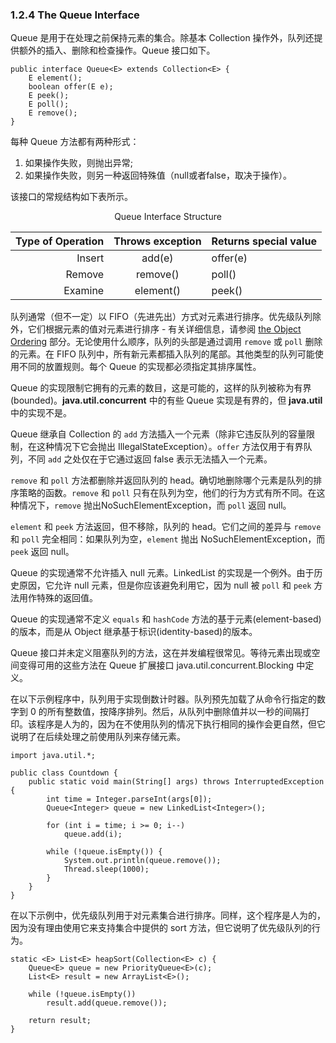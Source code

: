 ### 1.2.4 The Queue Interface
Queue 是用于在处理之前保持元素的集合。除基本 Collection 操作外，队列还提供额外的插入、删除和检查操作。Queue 接口如下。

```
public interface Queue<E> extends Collection<E> {
    E element();
    boolean offer(E e);
    E peek();
    E poll();
    E remove();
}
```

每种 Queue 方法都有两种形式：

1. 如果操作失败，则抛出异常;
2. 如果操作失败，则另一种返回特殊值（null或者false，取决于操作）。

该接口的常规结构如下表所示。

<center>Queue Interface Structure</center>

Type of Operation|Throws exception|Returns special value
-:|:-:|:-
Insert|add(e)|offer(e)
Remove|remove()|poll()
Examine|element()|peek()

队列通常（但不一定）以 FIFO（先进先出）方式对元素进行排序。优先级队列除外，它们根据元素的值对元素进行排序 - 有关详细信息，请参阅 [the Object Ordering]() 部分。无论使用什么顺序，队列的头部是通过调用 `remove` 或 `poll` 删除的元素。在 FIFO 队列中，所有新元素都插入队列的尾部。其他类型的队列可能使用不同的放置规则。每个 Queue 的实现都必须指定其排序属性。

Queue 的实现限制它拥有的元素的数目，这是可能的，这样的队列被称为有界(bounded)。**java.util.concurrent** 中的有些 Queue 实现是有界的，但 **java.util** 中的实现不是。

Queue 继承自 Collection 的 `add` 方法插入一个元素（除非它违反队列的容量限制，在这种情况下它会抛出 IllegalStateException）。`offer` 方法仅用于有界队列，不同 `add` 之处仅在于它通过返回 false 表示无法插入一个元素。

`remove` 和 `poll` 方法都删除并返回队列的 head。确切地删除哪个元素是队列的排序策略的函数。`remove` 和 `poll` 只有在队列为空，他们的行为方式有所不同。在这种情况下，`remove` 抛出NoSuchElementException，而 `poll` 返回 null。

`element` 和 `peek` 方法返回，但不移除，队列的 head。它们之间的差异与 `remove` 和 `poll` 完全相同：如果队列为空，`element` 抛出 NoSuchElementException，而 `peek` 返回 null。

Queue 的实现通常不允许插入 null 元素。LinkedList 的实现是一个例外。由于历史原因，它允许 null 元素，但是你应该避免利用它，因为 null 被 `poll` 和 `peek` 方法用作特殊的返回值。

Queue 的实现通常不定义 `equals` 和 `hashCode` 方法的基于元素(element-based)的版本，而是从 Object 继承基于标识(identity-based)的版本。

Queue 接口并未定义阻塞队列的方法，这在并发编程很常见。等待元素出现或空间变得可用的这些方法在 Queue 扩展接口 java.util.concurrent.Blocking 中定义。

在以下示例程序中，队列用于实现倒数计时器。队列预先加载了从命令行指定的数字到 0 的所有整数值，按降序排列。然后，从队列中删除值并以一秒的间隔打印。该程序是人为的，因为在不使用队列的情况下执行相同的操作会更自然，但它说明了在后续处理之前使用队列来存储元素。

```
import java.util.*;

public class Countdown {
    public static void main(String[] args) throws InterruptedException {
        int time = Integer.parseInt(args[0]);
        Queue<Integer> queue = new LinkedList<Integer>();

        for (int i = time; i >= 0; i--)
            queue.add(i);

        while (!queue.isEmpty()) {
            System.out.println(queue.remove());
            Thread.sleep(1000);
        }
    }
}
```

在以下示例中，优先级队列用于对元素集合进行排序。同样，这个程序是人为的，因为没有理由使用它来支持集合中提供的 sort 方法，但它说明了优先级队列的行为。

```
static <E> List<E> heapSort(Collection<E> c) {
    Queue<E> queue = new PriorityQueue<E>(c);
    List<E> result = new ArrayList<E>();

    while (!queue.isEmpty())
        result.add(queue.remove());

    return result;
}
```
